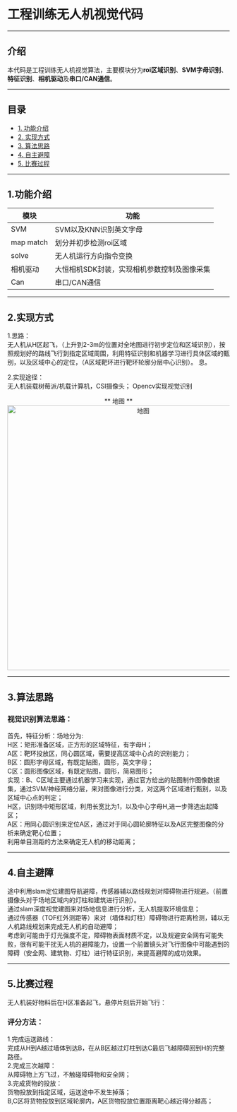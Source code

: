 # 工程训练无人机视觉代码
---
 
## 介绍  
本代码是工程训练无人机视觉算法，主要模块分为**roi区域识别**、**SVM字母识别**、**特征识别**、**相机驱动**及**串口/CAN通信**。  

---
## 目录
* [1. 功能介绍](#1功能介绍)
* [2. 实现方式](#2实现方式)
* [3. 算法思路](#3算法思路)
* [4. 自主避障](#4自主避障)
* [5. 比赛过程](#5比赛过程)

---
## 1.功能介绍
|模块     |功能     |
| ------- | ------ |
|SVM| SVM以及KNN识别英文字母 |
|map match| 划分并初步检测roi区域 |
|solve| 无人机运行方向指令变换 |
|相机驱动| 大恒相机SDK封装，实现相机参数控制及图像采集 |
|Can| 串口/CAN通信 |
---
## 2.实现方式
1.思路：<br>
无人机从H区起飞，（上升到2-3m的位置对全地图进行初步定位和区域识别），按照规划好的路线飞行到指定区域周围，利用特征识别和机器学习进行具体区域的甄别，以及区域中心的定位，（A区域靶环进行靶环轮廓分层中心识别）。
息。  

2.实现途径：<br>
无人机装载树莓派/机载计算机，CSI摄像头；
Opencv实现视觉识别

<div align=center>** 地图 **</div>  

<div align=center>
<img src="https://github.com/zgrRoot/enginetrain_uav/blob/10c9f7a587462ad5896c7b20467befdb6648c4d4/map.png" width = "600" alt="地图"/>
</div>  

---
## 3.算法思路
### 视觉识别算法思路：
首先，特征分析：场地分为:<br>
H区：矩形准备区域，正方形的区域特征，有字母H；<br>
A区：靶环投放区，同心圆区域，需要提高区域中心点的识别能力；<br>
B区：圆形字母区域，有既定贴图，圆形，英文字母；<br>
C区：圆形图像区域，有既定贴图，圆形，简易图形；<br>
实现：B、C区域主要通过机器学习来实现，通过官方给出的贴图制作图像数据集，通过SVM/神经网络分层，来对图像进行分类，对这两个区域进行甄别，以及区域中心点的判定；<br>
H区，识别场中矩形区域，利用长宽比为1，以及中心字母H,进一步筛选出起降区；<br>
A区：用同心圆识别来定位A区，通过对于同心圆轮廓特征以及A区完整图像的分析来确定靶心位置；<br>
利用单目测距的方法来确定无人机的移动距离；

---
## 4.自主避障
途中利用slam定位建图导航避障，传感器辅以路线规划对障碍物进行规避。（前置摄像头对于场地区域内的灯柱和建筑进行识别）。<br>
通过slam深度视觉建图来对场地信息进行分析，无人机提取环境信息；<br>
通过传感器（TOF红外测距等）来对（墙体和灯柱）障碍物进行距离检测，辅以无人机路线规划来完成无人机的自动避障；<br>
考虑到可能由于灯光强度不定，障碍物表面材质不定，以及规避安全网有可能失败，很有可能干扰无人机的避障能力，设置一个前置镜头对飞行图像中可能遇到的障碍（安全网、建筑物、灯柱）进行特征识别，来提高避障的成功效果。<br>

---
## 5.比赛过程
无人机装好物料后在H区准备起飞，悬停片刻后开始飞行：
### 评分方法：
1.完成运送路线：<br>
完成从H到A越过墙体到达B，在从B区越过灯柱到达C最后飞越障碍回到H的完整路径。<br>
2.完成三次越障：<br>
从障碍物上方飞过，不触碰障碍物和安全网；<br>
3.完成货物的投放：<br>
货物投放到指定区域，运送途中不发生掉落；<br>
B,C区将货物投放到区域轮廓内，A区货物投放位置距离靶心越近得分越高；
